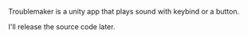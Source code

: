 Troublemaker is a unity app that plays sound with keybind or a button.

I'll release the source code later. 
